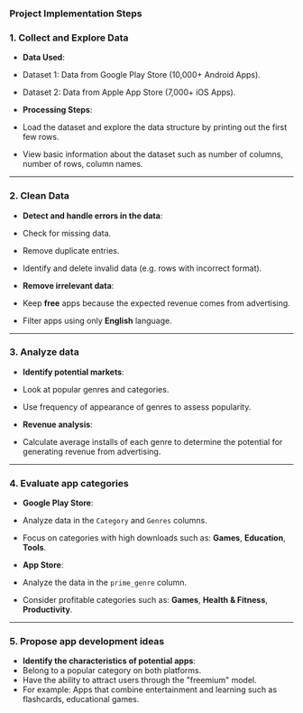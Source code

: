 ### **Project Implementation Steps**

### **1. Collect and Explore Data**

- **Data Used**:

- Dataset 1: Data from Google Play Store (10,000+ Android Apps).
- Dataset 2: Data from Apple App Store (7,000+ iOS Apps).
- **Processing Steps**:
- Load the dataset and explore the data structure by printing out the first few rows.
- View basic information about the dataset such as number of columns, number of rows, column names.

---

### **2. Clean Data**

- **Detect and handle errors in the data**:
- Check for missing data.
- Remove duplicate entries.
- Identify and delete invalid data (e.g. rows with incorrect format).
- **Remove irrelevant data**:

- Keep **free** apps because the expected revenue comes from advertising.

- Filter apps using only **English** language.

---

### **3. Analyze data**

- **Identify potential markets**:

- Look at popular genres and categories.

- Use frequency of appearance of genres to assess popularity.

- **Revenue analysis**:

- Calculate average installs of each genre to determine the potential for generating revenue from advertising.

---

### **4. Evaluate app categories**

- **Google Play Store**:
- Analyze data in the `Category` and `Genres` columns.

- Focus on categories with high downloads such as: **Games**, **Education**, **Tools**.

- **App Store**:
- Analyze the data in the `prime_genre` column.

- Consider profitable categories such as: **Games**, **Health & Fitness**, **Productivity**.

---

### **5. Propose app development ideas**

- **Identify the characteristics of potential apps**:
- Belong to a popular category on both platforms.
- Have the ability to attract users through the "freemium" model.
- For example: Apps that combine entertainment and learning such as flashcards, educational games.
